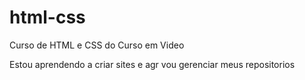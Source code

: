 # html-css
 Curso de HTML e CSS do Curso em Video

Estou aprendendo a criar sites e agr vou gerenciar meus repositorios